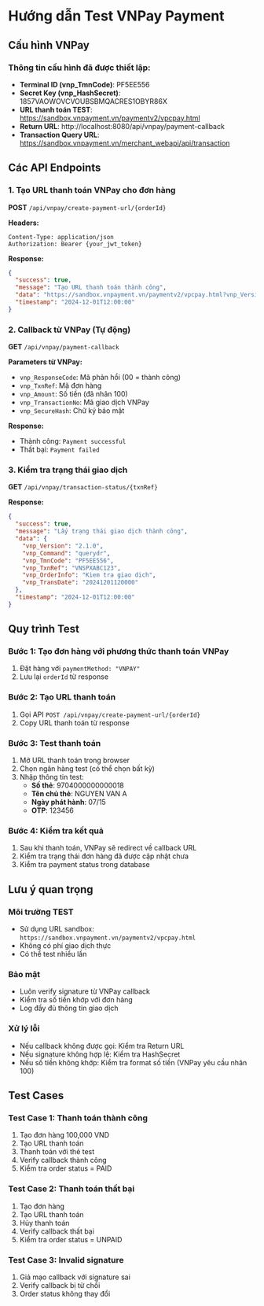 # Hướng dẫn Test VNPay Payment

## Cấu hình VNPay

### Thông tin cấu hình đã được thiết lập:

- **Terminal ID (vnp_TmnCode)**: PF5EE556
- **Secret Key (vnp_HashSecret)**: 1857VAOWOVCVOUBSBMQACRES1OBYR86X
- **URL thanh toán TEST**: https://sandbox.vnpayment.vn/paymentv2/vpcpay.html
- **Return URL**: http://localhost:8080/api/vnpay/payment-callback
- **Transaction Query URL**: https://sandbox.vnpayment.vn/merchant_webapi/api/transaction

## Các API Endpoints

### 1. Tạo URL thanh toán VNPay cho đơn hàng

**POST** `/api/vnpay/create-payment-url/{orderId}`

**Headers:**

```
Content-Type: application/json
Authorization: Bearer {your_jwt_token}
```

**Response:**

```json
{
  "success": true,
  "message": "Tạo URL thanh toán thành công",
  "data": "https://sandbox.vnpayment.vn/paymentv2/vpcpay.html?vnp_Version=2.1.0&vnp_Command=pay&vnp_TmnCode=PF5EE556&vnp_Amount=1000000&vnp_CurrCode=VND&vnp_BankCode=&vnp_TxnRef=VNSPXABC123&vnp_OrderInfo=Thanh%20toan%20don%20hang%20VNSPXABC123&vnp_OrderType=other&vnp_Locale=vn&vnp_ReturnUrl=http%3A%2F%2Flocalhost%3A8080%2Fapi%2Fvnpay%2Fpayment-callback&vnp_IpAddr=127.0.0.1&vnp_CreateDate=20241201120000&vnp_SecureHash=abc123...",
  "timestamp": "2024-12-01T12:00:00"
}
```

### 2. Callback từ VNPay (Tự động)

**GET** `/api/vnpay/payment-callback`

**Parameters từ VNPay:**

- `vnp_ResponseCode`: Mã phản hồi (00 = thành công)
- `vnp_TxnRef`: Mã đơn hàng
- `vnp_Amount`: Số tiền (đã nhân 100)
- `vnp_TransactionNo`: Mã giao dịch VNPay
- `vnp_SecureHash`: Chữ ký bảo mật

**Response:**

- Thành công: `Payment successful`
- Thất bại: `Payment failed`

### 3. Kiểm tra trạng thái giao dịch

**GET** `/api/vnpay/transaction-status/{txnRef}`

**Response:**

```json
{
  "success": true,
  "message": "Lấy trạng thái giao dịch thành công",
  "data": {
    "vnp_Version": "2.1.0",
    "vnp_Command": "querydr",
    "vnp_TmnCode": "PF5EE556",
    "vnp_TxnRef": "VNSPXABC123",
    "vnp_OrderInfo": "Kiem tra giao dich",
    "vnp_TransDate": "20241201120000"
  },
  "timestamp": "2024-12-01T12:00:00"
}
```

## Quy trình Test

### Bước 1: Tạo đơn hàng với phương thức thanh toán VNPay

1. Đặt hàng với `paymentMethod: "VNPAY"`
2. Lưu lại `orderId` từ response

### Bước 2: Tạo URL thanh toán

1. Gọi API `POST /api/vnpay/create-payment-url/{orderId}`
2. Copy URL thanh toán từ response

### Bước 3: Test thanh toán

1. Mở URL thanh toán trong browser
2. Chọn ngân hàng test (có thể chọn bất kỳ)
3. Nhập thông tin test:
   - **Số thẻ**: 9704000000000018
   - **Tên chủ thẻ**: NGUYEN VAN A
   - **Ngày phát hành**: 07/15
   - **OTP**: 123456

### Bước 4: Kiểm tra kết quả

1. Sau khi thanh toán, VNPay sẽ redirect về callback URL
2. Kiểm tra trạng thái đơn hàng đã được cập nhật chưa
3. Kiểm tra payment status trong database

## Lưu ý quan trọng

### Môi trường TEST

- Sử dụng URL sandbox: `https://sandbox.vnpayment.vn/paymentv2/vpcpay.html`
- Không có phí giao dịch thực
- Có thể test nhiều lần

### Bảo mật

- Luôn verify signature từ VNPay callback
- Kiểm tra số tiền khớp với đơn hàng
- Log đầy đủ thông tin giao dịch

### Xử lý lỗi

- Nếu callback không được gọi: Kiểm tra Return URL
- Nếu signature không hợp lệ: Kiểm tra HashSecret
- Nếu số tiền không khớp: Kiểm tra format số tiền (VNPay yêu cầu nhân 100)

## Test Cases

### Test Case 1: Thanh toán thành công

1. Tạo đơn hàng 100,000 VND
2. Tạo URL thanh toán
3. Thanh toán với thẻ test
4. Verify callback thành công
5. Kiểm tra order status = PAID

### Test Case 2: Thanh toán thất bại

1. Tạo đơn hàng
2. Tạo URL thanh toán
3. Hủy thanh toán
4. Verify callback thất bại
5. Kiểm tra order status = UNPAID

### Test Case 3: Invalid signature

1. Giả mạo callback với signature sai
2. Verify callback bị từ chối
3. Order status không thay đổi
